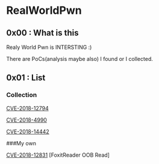 # RealWorldPwn



## 0x00 : What is this

Realy World Pwn is INTERSTING :) 

There are PoCs(analysis maybe also) I found or I collected.

## 0x01 : List



### Collection

[CVE-2018-12794](https://github.com/o0xmuhe/RealWroldPwn/tree/master/CVE-2018-12794)

[CVE-2018-4990](https://github.com/o0xmuhe/RealWorldPwn/tree/master/CVE-2018-4990)

[CVE-2018-14442](https://github.com/o0xmuhe/RealWorldPwn/tree/master/CVE-2018-14442)

###My own

[CVE-2018-12831](https://github.com/o0xmuhe/RealWroldPwn/tree/master/CVE-2018-12831)
[FoxitReader OOB Read]
